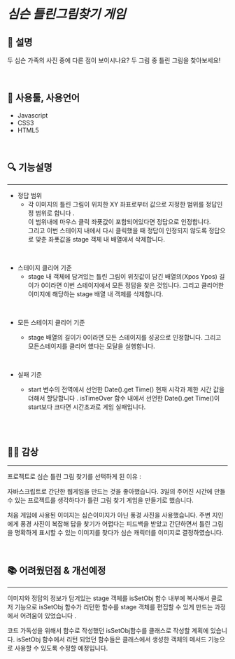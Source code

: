 <br>

# ***심슨 틀린그림찾기 게임***
## 📝 설명
두 심슨 가족의 사진 중에 다른 점이 보이시나요?
두 그림 중 틀린 그림을 찾아보세요!

<br>

## 🔧 사용툴, 사용언어
 - Javascript
 - CSS3
 - HTML5

<br>

## 🔍 기능설명
***
 - 정답 범위
   - 각 이미지의 틀린 그림이 위치한 XY 좌표로부터 값으로 지정한 범위를 정답인정 범위로 합니다 . <br>이 범위내에 마우스 클릭 좌푯값이 포함되어있다면 정답으로 인정합니다. <br>
 그리고 이번 스테이지 내에서 다시 클릭했을 때 정답이 인정되지 않도록 정답으로 맞춘 좌푯값을 stage 객체 내 배열에서 삭제합니다. 

 <br>

  - 스테이지 클리어 기준
    - stage 내 객체에 담겨있는 틀린 그림이 위칫값이 담긴 배열의(Xpos Ypos) 길이가 0이라면
 이번 스테이지에서 모든 정답을 찾은 것입니다.
 그리고 클리어한 이미지에 해당하는 stage 배열 내 객체를 삭제합니다.

  <br>

- 모든 스테이지 클리어 기준 
    - stage 배열의 길이가 0이라면 모든 스테이지를 성공으로 인정합니다.
       그리고 모든스테이지를 클리어 했다는 모달을 실행합니다.

       <br>

- 실패 기준
   - start 변수의 전역에서 선언한 Date().get Time() 현재 시각과 제한 시간 값을
 더해서 할당합니다 .
 isTimeOver 함수 내에서 선언한 Date().get Time()이
 start보다 크다면 시간초과로 게임 실패입니다.
<br>
<br>

## 👩‍💻 감상
***
프로젝트로 심슨 틀린 그림 찾기를 선택하게 된 이유 :

자바스크립트로 간단한 웹게임을 만드는 것을 좋아했습니다.
3일의 주어진 시간에 만들 수 있는 프로젝트를 생각하다가
틀린 그림 찾기 게임을 만들기로 했습니다.

처음 게임에 사용된 이미지는 심슨이미지가 아닌 풍경 사진을 사용했습니다.
주변 지인에게 풍경 사진이 복잡해 답을 찾기가 어렵다는 피드백을 받았고
간단하면서 틀린 그림을 명확하게 표시할 수 있는 이미지를 찾다가
심슨 캐릭터를 이미지로 결정하였습니다.

<br>

## 📚 어려웠던점 & 개선예정
***
이미지와 정답의 정보가 담겨있는 stage 객체를 isSetObj 함수 내부에 복사해서
클로저 기능으로 isSetObj 함수가 리턴한 함수를
stage 객체를 편집할 수 있게 만드는 과정에서 어려움이 있었습니다 .

코드 가독성을 위해서 함수로 작성했던 isSetObj함수를 클래스로 작성할 계획에 있습니다.
isSetObj 함수에서 리턴 되었던 함수들은
클래스에서 생성한 객체의 메서드 기능으로 사용할 수 있도록 수정할 예정입니다.






